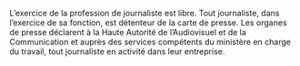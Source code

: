 L’exercice de la profession de journaliste est libre. Tout journaliste, dans l’exercice de sa fonction, est détenteur de la carte de presse.
Les organes de presse déclarent à la Haute Autorité de l’Audiovisuel et de la Communication et auprès des services compétents du ministère en charge du travail, tout journaliste en activité dans leur entreprise.